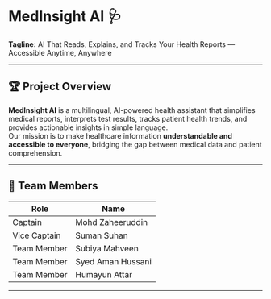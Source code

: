 # MedInsight AI 🩺

**Tagline:** AI That Reads, Explains, and Tracks Your Health Reports — Accessible Anytime, Anywhere

---

## 🏆 Project Overview
**MedInsight AI** is a multilingual, AI-powered health assistant that simplifies medical reports, interprets test results, tracks patient health trends, and provides actionable insights in simple language.  
Our mission is to make healthcare information **understandable and accessible to everyone**, bridging the gap between medical data and patient comprehension.

---

## 👥 Team Members

| Role | Name |
|------|------|
| Captain | Mohd Zaheeruddin |
| Vice Captain | Suman Suhan |
| Team Member | Subiya Mahveen |
| Team Member | Syed Aman Hussani |
| Team Member | Humayun Attar |

---






